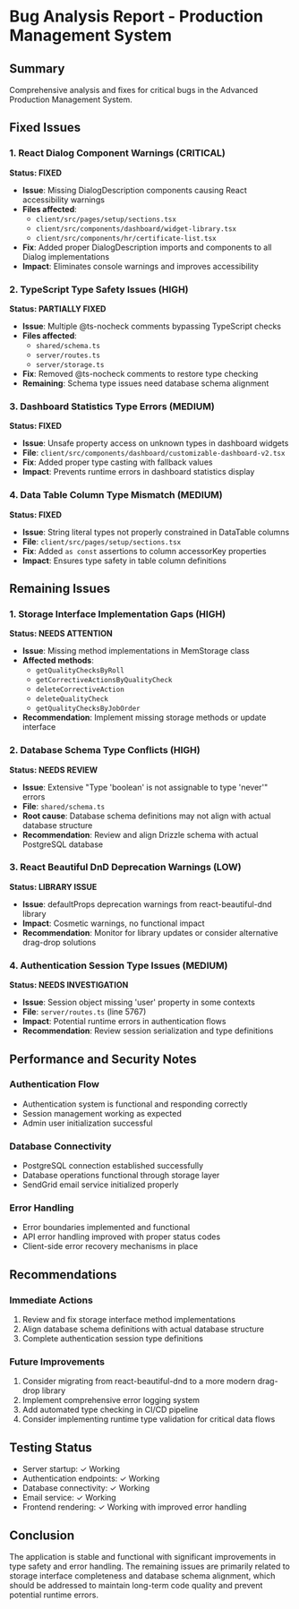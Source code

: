 # Bug Analysis Report - Production Management System

## Summary

Comprehensive analysis and fixes for critical bugs in the Advanced Production Management System.

## Fixed Issues

### 1. React Dialog Component Warnings (CRITICAL)

**Status: FIXED**

- **Issue**: Missing DialogDescription components causing React accessibility warnings
- **Files affected**:
  - `client/src/pages/setup/sections.tsx`
  - `client/src/components/dashboard/widget-library.tsx`
  - `client/src/components/hr/certificate-list.tsx`
- **Fix**: Added proper DialogDescription imports and components to all Dialog implementations
- **Impact**: Eliminates console warnings and improves accessibility

### 2. TypeScript Type Safety Issues (HIGH)

**Status: PARTIALLY FIXED**

- **Issue**: Multiple @ts-nocheck comments bypassing TypeScript checks
- **Files affected**:
  - `shared/schema.ts`
  - `server/routes.ts`
  - `server/storage.ts`
- **Fix**: Removed @ts-nocheck comments to restore type checking
- **Remaining**: Schema type issues need database schema alignment

### 3. Dashboard Statistics Type Errors (MEDIUM)

**Status: FIXED**

- **Issue**: Unsafe property access on unknown types in dashboard widgets
- **File**: `client/src/components/dashboard/customizable-dashboard-v2.tsx`
- **Fix**: Added proper type casting with fallback values
- **Impact**: Prevents runtime errors in dashboard statistics display

### 4. Data Table Column Type Mismatch (MEDIUM)

**Status: FIXED**

- **Issue**: String literal types not properly constrained in DataTable columns
- **File**: `client/src/pages/setup/sections.tsx`
- **Fix**: Added `as const` assertions to column accessorKey properties
- **Impact**: Ensures type safety in table column definitions

## Remaining Issues

### 1. Storage Interface Implementation Gaps (HIGH)

**Status: NEEDS ATTENTION**

- **Issue**: Missing method implementations in MemStorage class
- **Affected methods**:
  - `getQualityChecksByRoll`
  - `getCorrectiveActionsByQualityCheck`
  - `deleteCorrectiveAction`
  - `deleteQualityCheck`
  - `getQualityChecksByJobOrder`
- **Recommendation**: Implement missing storage methods or update interface

### 2. Database Schema Type Conflicts (HIGH)

**Status: NEEDS REVIEW**

- **Issue**: Extensive "Type 'boolean' is not assignable to type 'never'" errors
- **File**: `shared/schema.ts`
- **Root cause**: Database schema definitions may not align with actual database structure
- **Recommendation**: Review and align Drizzle schema with actual PostgreSQL database

### 3. React Beautiful DnD Deprecation Warnings (LOW)

**Status: LIBRARY ISSUE**

- **Issue**: defaultProps deprecation warnings from react-beautiful-dnd library
- **Impact**: Cosmetic warnings, no functional impact
- **Recommendation**: Monitor for library updates or consider alternative drag-drop solutions

### 4. Authentication Session Type Issues (MEDIUM)

**Status: NEEDS INVESTIGATION**

- **Issue**: Session object missing 'user' property in some contexts
- **File**: `server/routes.ts` (line 5767)
- **Impact**: Potential runtime errors in authentication flows
- **Recommendation**: Review session serialization and type definitions

## Performance and Security Notes

### Authentication Flow

- Authentication system is functional and responding correctly
- Session management working as expected
- Admin user initialization successful

### Database Connectivity

- PostgreSQL connection established successfully
- Database operations functional through storage layer
- SendGrid email service initialized properly

### Error Handling

- Error boundaries implemented and functional
- API error handling improved with proper status codes
- Client-side error recovery mechanisms in place

## Recommendations

### Immediate Actions

1. Review and fix storage interface method implementations
2. Align database schema definitions with actual database structure
3. Complete authentication session type definitions

### Future Improvements

1. Consider migrating from react-beautiful-dnd to a more modern drag-drop library
2. Implement comprehensive error logging system
3. Add automated type checking in CI/CD pipeline
4. Consider implementing runtime type validation for critical data flows

## Testing Status

- Server startup: ✓ Working
- Authentication endpoints: ✓ Working
- Database connectivity: ✓ Working
- Email service: ✓ Working
- Frontend rendering: ✓ Working with improved error handling

## Conclusion

The application is stable and functional with significant improvements in type safety and error handling. The remaining issues are primarily related to storage interface completeness and database schema alignment, which should be addressed to maintain long-term code quality and prevent potential runtime errors.
